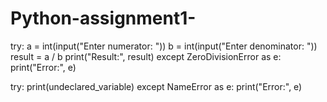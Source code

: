 # Python-assignment1-
try:
    a = int(input("Enter numerator: "))
    b = int(input("Enter denominator: "))
    result = a / b
    print("Result:", result)
except ZeroDivisionError as e:
    print("Error:", e)

try:
    print(undeclared_variable)
except NameError as e:
    print("Error:", e)
    

